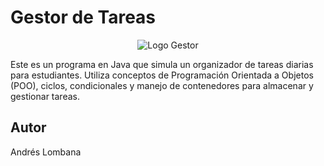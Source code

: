 # Gestor de Tareas

<p align="center">
    <img src="https://w7.pngwing.com/pngs/338/556/png-transparent-task-list-thumbnail.png" alt="Logo Gestor">
</p>


Este es un programa en Java que simula un organizador de tareas diarias para estudiantes. Utiliza conceptos de Programación Orientada a Objetos (POO), ciclos, condicionales y manejo de contenedores para almacenar y gestionar tareas.

## Autor

Andrés Lombana
